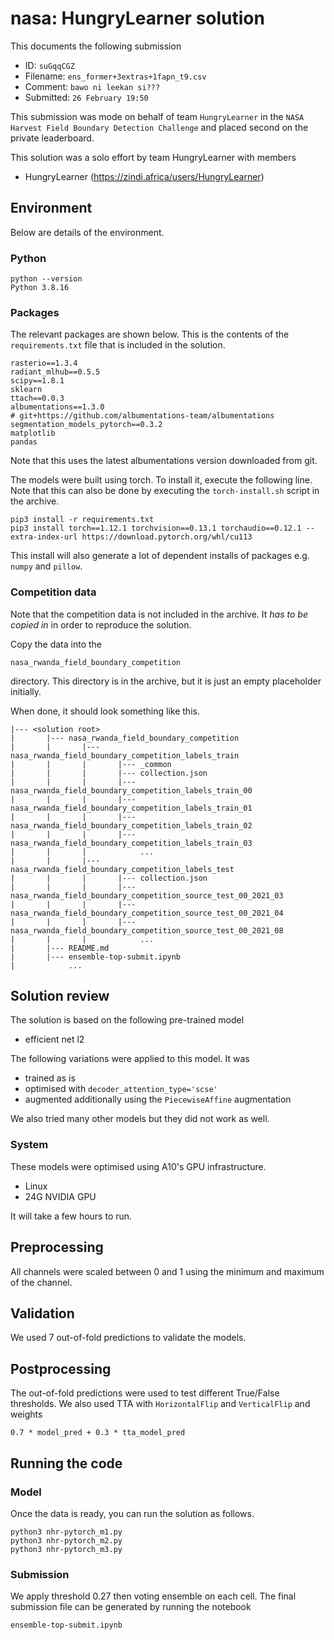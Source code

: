 # nasa: HungryLearner solution

This documents the following submission

 - ID: `suGqqCGZ`
 - Filename: `ens_former+3extras+1fapn_t9.csv`
 - Comment: `bawo ni leekan si???`
 - Submitted: `26 February 19:50`

This submission was mode on behalf of team `HungryLearner` in the `NASA Harvest Field Boundary Detection Challenge` and placed second on the private leaderboard.

This solution was a solo effort by team HungryLearner with members

 - HungryLearner (https://zindi.africa/users/HungryLearner)

## Environment

Below are details of the environment.

### Python

```
python --version
Python 3.8.16
```

### Packages

The relevant packages are shown below. This is the contents of the `requirements.txt` file that is included in the solution.

```
rasterio==1.3.4
radiant_mlhub==0.5.5
scipy==1.8.1
sklearn
ttach==0.0.3
albumentations==1.3.0
# git+https://github.com/albumentations-team/albumentations
segmentation_models_pytorch==0.3.2
matplotlib
pandas
```

Note that this uses the latest albumentations version downloaded from git.

The models were built using torch. To install it, execute the following line. Note that this can also be done by executing the `torch-install.sh` script in the archive.

```
pip3 install -r requirements.txt
pip3 install torch==1.12.1 torchvision==0.13.1 torchaudio==0.12.1 --extra-index-url https://download.pytorch.org/whl/cu113
```

This install will also generate a lot of dependent installs of packages e.g. `numpy` and `pillow`.

### Competition data

Note that the competition data is not included in the archive. It *has to be copied in* in order to reproduce the solution.

Copy the data into the

```
nasa_rwanda_field_boundary_competition
```

directory. This directory is in the archive, but it is just an empty placeholder initially.

When done, it should look something like this.

```
|--- <solution root>
|       |--- nasa_rwanda_field_boundary_competition
|       |       |--- nasa_rwanda_field_boundary_competition_labels_train
|       |       |       |--- _common
|       |       |       |--- collection.json
|       |       |       |--- nasa_rwanda_field_boundary_competition_labels_train_00
|       |       |       |--- nasa_rwanda_field_boundary_competition_labels_train_01
|       |       |       |--- nasa_rwanda_field_boundary_competition_labels_train_02
|       |       |       |--- nasa_rwanda_field_boundary_competition_labels_train_03
|       |       |            ...
|       |       |--- nasa_rwanda_field_boundary_competition_labels_test
|       |       |       |--- collection.json
|       |       |       |--- nasa_rwanda_field_boundary_competition_source_test_00_2021_03
|       |       |       |--- nasa_rwanda_field_boundary_competition_source_test_00_2021_04
|       |       |       |--- nasa_rwanda_field_boundary_competition_source_test_00_2021_08
|       |       |            ...
|       |--- README.md
|       |--- ensemble-top-submit.ipynb
|            ...
```

## Solution review

The solution is based on the following pre-trained model

 - efficient net l2

The following variations were applied to this model. It was

 - trained as is
 - optimised with `decoder_attention_type='scse'`
 - augmented additionally using the `PiecewiseAffine` augmentation

We also tried many other models but they did not work as well.

### System

These models were optimised using A10's GPU infrastructure.

 - Linux
 - 24G NVIDIA GPU

It will take a few hours to run.

## Preprocessing

All channels were scaled between 0 and 1 using the minimum and maximum of the channel.

## Validation

We used 7 out-of-fold predictions to validate the models.

## Postprocessing

The out-of-fold predictions were used to test different True/False thresholds. We also used TTA with `HorizontalFlip` and `VerticalFlip` and weights

```
0.7 * model_pred + 0.3 * tta_model_pred
```

## Running the code

### Model

Once the data is ready, you can run the solution as follows.

```
python3 nhr-pytorch_m1.py
python3 nhr-pytorch_m2.py
python3 nhr-pytorch_m3.py
```

### Submission

We apply threshold 0.27 then voting ensemble on each cell. The final submission file can be generated by running the notebook

```
ensemble-top-submit.ipynb
```
